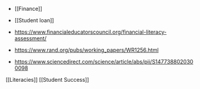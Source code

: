   - [[Finance]]
  - [[Student loan]]

  - https://www.financialeducatorscouncil.org/financial-literacy-assessment/
  - https://www.rand.org/pubs/working_papers/WR1256.html

  - https://www.sciencedirect.com/science/article/abs/pii/S1477388020300098

[[Literacies]] [[Student Success]]